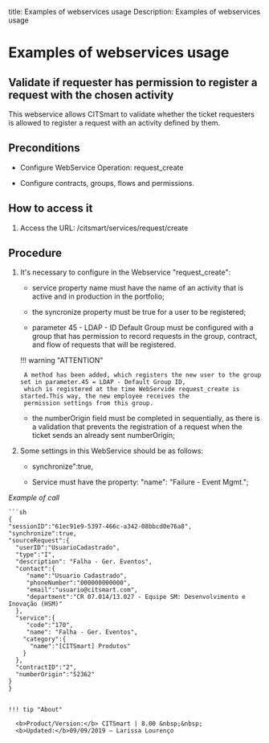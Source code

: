 title: Examples of webservices usage
Description: Examples of webservices usage
# Examples of webservices usage 

Validate if requester has permission to register a request with the chosen activity
---------------------------------------------------------------------------------------

This webservice allows CITSmart to validate whether the ticket requesters is allowed to register 
a request with an activity defined by them.

Preconditions
----------------

- Configure WebService Operation: request_create

- Configure contracts, groups, flows and permissions.

How to access it
-----------------

1. Access the URL: /citsmart/services/request/create

Procedure
------------------

1. It's necessary to configure in the Webservice "request_create":

    - service property name must have the name of an activity that is active and in production in the portfolio;
    
    - the syncronize property must be true for a user to be registered;
    
    - parameter 45 - LDAP - ID Default Group must be configured with a group that has permission to record requests 
    in the group, contract, and flow of requests that will be registered.
    
    !!! warning "ATTENTION"
    
        A method has been added, which registers the new user to the group set in parameter.45 = LDAP - Default Group ID, 
        which is registered at the time WebServide request_create is started.This way, the new employee receives the 
        permission settings from this group.
        
    - the numberOrigin field must be completed in sequentially, as there is a validation that prevents the registration of 
    a request when the ticket sends an already sent numberOrigin;
    
2. Some settings in this WebService should be as follows: 

    - synchronize":true,
    
    - Service must have the property: "name": "Failure - Event Mgmt.";
    
*Example of call*

    ```sh
    {
    "sessionID":"61ec91e9-5397-466c-a342-08bbcd0e76a8",
    "synchronize":true,
    "sourceRequest":{
      "userID":"UsuarioCadastrado",
      "type":"I",
      "description": "Falha - Ger. Eventos",
      "contact":{
         "name":"Usuario Cadastrado",
         "phoneNumber":"000000000000",
         "email":"usuario@citsmart.com",
         "department":"CR 07.014/13.027 - Equipe SM: Desenvolvimento e Inovação (HSM)"
      },
      "service":{
         "code":"170",
         "name": "Falha - Ger. Eventos",
        "category":{
          "name":"[CITSmart] Produtos"
        }
      },
      "contractID":"2",
      "numberOrigin":"52362"
    }
    }
  ```
    
!!! tip "About"

    <b>Product/Version:</b> CITSmart | 8.00 &nbsp;&nbsp;
    <b>Updated:</b>09/09/2019 – Larissa Lourenço
